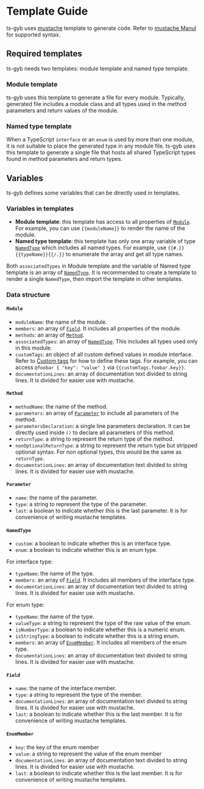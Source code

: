 # Template Guide

ts-gyb uses [mustache](http://mustache.github.io) template to generate code. Refer to [mustache Manul](http://mustache.github.io/mustache.5.html) for supported syntax.

## Required templates

ts-gyb needs two templates: module template and named type template.

### Module template

ts-gyb uses this template to generate a file for every module. Typically, generated file includes a module class and all types used in the method parameters and return values of the module.

### Named type template

When a TypeScript `interface` or an `enum` is used by more than one module, it is not suitable to place the generated type in any module file. ts-gyb uses this template to generate a single file that hosts all shared TypeScript types found in method parameters and return types.

## Variables

ts-gyb defines some variables that can be directly used in templates.

### Variables in templates

- **Module template**: this template has access to all properties of [`Module`](#module). For example, you can use `{{moduleName}}` to render the name of the module.
- **Named type template**: this template has only one array variable of type [`NamedType`](#namedtype) which includes all named types. For example, use `{{#.}}{{typeName}}{{/.}}` to enumerate the array and get all type names.

Both `associatedTypes` in Module template and the variable of Named type template is an array of [`NamedType`](#namedtype). It is recommended to create a template to render a single `NamedType`, then import the template in other templates.

### Data structure

#### `Module`

- `moduleName`: the name of the module.
- `members`: an array of [`Field`](#field). It includes all properties of the module.
- `methods`: an array of [`Method`](#method).
- `associatedTypes`: an array of [`NamedType`](#namedtype). This includes all types used only in this module.
- `customTags`: an object of all custom defined values in module interface. Refer to [Custom tags](interface-guide.md#custom-tags) for how to define these tags. For example, you can access `@foobar { "key": "value" }` via `{{customTags.foobar.key}}`.
- `documentationLines`: an array of documentation text divided to string lines. It is divided for easier use with mustache.

#### `Method`

- `methodName`: the name of the method.
- `parameters`: an array of [`Parameter`](#parameter) to include all parameters of the method.
- `parametersDeclaration`: a single line parameters declaration. It can be directly used inside `()` to declare all parameters of this method.
- `returnType`: a string to represent the return type of the method.
- `nonOptionalReturnType`: a string to represent the return type but stripped optional syntax. For non optional types, this would be the same as `returnType`.
- `documentationLines`: an array of documentation text divided to string lines. It is divided for easier use with mustache.

#### `Parameter`

- `name`: the name of the parameter.
- `type`: a string to represent the type of the parameter.
- `last`: a boolean to indicate whether this is the last parameter. It is for convenience of writing mustache templates.

#### `NamedType`

- `custom`: a boolean to indicate whether this is an interface type.
- `enum`: a boolean to indicate whether this is an enum type.

For interface type:

- `typeName`: the name of the type.
- `members`: an array of [`Field`](#field). It includes all members of the interface type.
- `documentationLines`: an array of documentation text divided to string lines. It is divided for easier use with mustache.

For enum type:

- `typeName`: the name of the type.
- `valueType`: a string to represent the type of the raw value of the enum.
- `isNumberType`: a boolean to indicate whether this is a numeric enum.
- `isStringType`: a boolean to indicate whether this is a string enum.
- `members`: an array of [`EnumMember`](#enummember). It includes all members of the enum type.
- `documentationLines`: an array of documentation text divided to string lines. It is divided for easier use with mustache.

#### `Field`

- `name`: the name of the interface member.
- `type`: a string to represent the type of the member.
- `documentationLines`: an array of documentation text divided to string lines. It is divided for easier use with mustache.
- `last`: a boolean to indicate whether this is the last member. It is for convenience of writing mustache templates.

#### `EnumMember`

- `key`: the key of the enum member
- `value`: a string to represent the value of the enum member
- `documentationLines`: an array of documentation text divided to string lines. It is divided for easier use with mustache.
- `last`: a boolean to indicate whether this is the last member. It is for convenience of writing mustache templates.
